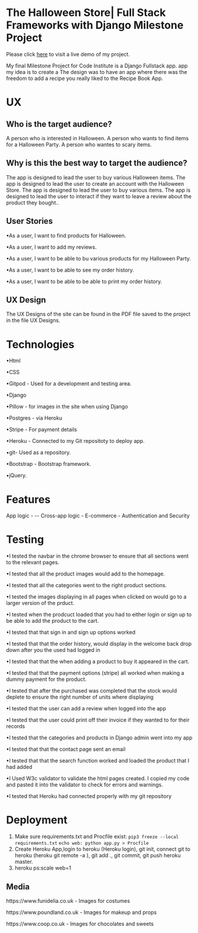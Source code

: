 <h1>The Halloween Store| Full Stack Frameworks with Django Milestone Project  </H1>

Please click [here](https://hsstore.herokuapp.com/) to visit a live demo of my project.

My final Milestone Project for Code Institute is a Django Fullstack app.
app my idea is to create a The design was to have an app where there was the freedom to add a recipe you really liked to the Recipe Book App.

<H1>UX</H1> 

<h2>Who is the target audience?</h2>

A person who is interested in Halloween.
A person who wants to find items for a Halloween Party.
A person who wantes to scary items.

<h2>Why is this the best way to target the audience?</h2>

The app is designed to lead the user to buy various Halloween items.
The app is designed to lead the user to create an account with the Halloween Store.
The app is designed to lead the user to buy various items.
The app is designed to lead the user to interact if they want to leave a review about the product they bought..

<h2>User Stories</h2>

<p>•As a user, I want to find products for Halloween.</P>
<p>•As a user, I want to add my reviews.</p>
<p>•As a user, I want to be able to bu various products for my Halloween Party.</p>
<p>•As a user, I want to be able to see my order history.</p>
<p>•As a user, I want to be able to be able to print my order history.</p>

<h2>UX Design</h2>

The UX Designs of the site can be found in the PDF file saved to the project in the file UX Designs.

<h1>Technologies</h1>

<p>•Html</p>
<p>•CSS</P>
<p>•Gitpod - Used for a development and testing area.</P>
<p>•Django</P>
<p>•Pillow - for images in the site when using Django</p>
<p>•Postgres - via Heroku</P>
<p>•Stripe -  For payment details</p>
<p>•Heroku - Connected to my Git repositoty to deploy app.</P>
<p>•git- Used as a repository.</P>
<p>•Bootstrap - Bootstrap framework.</P>
<p>•jQuery.</P>

<h1> Features </h1>

App logic - --
Cross-app logic - 
E-commerce - 
Authentication and Security

<h1> Testing </h1>

<p>•I tested the navbar in the chrome browser to ensure that all sections went to the relevant pages.</P> 
<p>•I tested that all the product images would add to the homepage.</P>
<p>•I tested that all the categories went to the right product sections.</P>
<p>•I tested the images displaying in all pages when clicked on would go to a larger version of the prduct.</P>
<p>•I tested when the prodcuct loaded that you had to either login or sign up to be able to add the product to the cart.</P>
<p>•I tested that that sign in and sign up options worked</P>
<p>•I tested that that the order history, would display in the welcome back drop down after you the used had logged in</P>
<p>•I tested that that the when adding a product to buy it appeared in the cart.</P>
<p>•I tested that that the payment options (stripe) all worked when making a dummy payment for the product.</P>
<p>•I tested that after the purchased was completed that the stock would deplete to ensure the right number of units where displaying</P>
<p>•I tested that the user can add a review when logged into the app</P>
<p>•I tested that the user could print off their invoice if they wanted to for their records</P>
<p>•I tested that the categories and products in Django admin went into my app</p>
<p>•I tested that that the contact page sent an email</P>
<p>•I tested that that the search function worked and loaded the product that I had added</P>
<p>•I Used W3c validator to validate the html pages created. I copied my code and pasted it into the validator to check for errors and warnings.</P>
<p>•I tested that Heroku had connected properly with my git repository </P>

<h1> Deployment </h1>

1. Make sure requirements.txt and Procfile exist:
`pip3 freeze --local requirements.txt`
`echo web: python app.py > Procfile`
2. Create Heroku App,login to heroku (Heroku login), 
git init, connect git to heroku (heroku git remote -a <project>), 
git add ., git commit, git push heroku master.
3. heroku ps:scale web=1


<h2>Media</h2>

<p>https://www.funidelia.co.uk - Images  for costumes </p>
<p>https://www.poundland.co.uk - Images for makeup and props</p>
<p>https://www.coop.co.uk - Images for chocolates and sweets</p>


